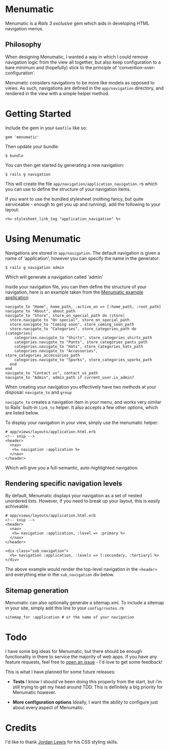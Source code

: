 # Menumatic

Menumatic is a _Rails 3 exclusive_ gem which aids in developing HTML
navigation menus.


## Philosophy

When designing Menumatic, I wanted a way in which I could remove
navigation logic from the view all together, but also keep configuration
to a bare minimum and (hopefully) stick to the principle of
'convention-over-configuration'.

Menumatic considers navigations to be more like models as opposed to
views. As such, navigations are defined in the `app/navigation`
directory, and rendered in the view with a simple helper method.


# Getting Started

Include the gem in your `Gemfile` like so:

    gem 'menumatic'

Then update your bundle:

    $ bundle

You can then get started by generating a new navigation:

    $ rails g navigation

This will create the file `app/navigation/application_navigation.rb` which you can use to
define the structure of your navigation items.

If you want to use the bundled stylesheet (nothing fancy, but quite serviceable - enough to get you up and running), add the following to your
layout:

    <%= stylesheet_link_tag "application_navigation" %>


# Using Menumatic

Navigations are stored in `app/navigation`. The default navigation is
given a name of 'application', however you can specify the name in the
generator:

    $ rails g navigation admin

Which will generate a navigation called 'admin'

Inside your navigation file, you can then define the structure of your
navigation, here is an example taken from the [Menumatic example
application](http://github.com/thetron/menumatic-sample-application):

    navigate_to "Home", home_path, :active_on => [:home_path, :root_path]
    navigate_to "About", about_path
    navigate_to "Store", store_on_special_path do |store|
      store.navigate_to "On special", store_on_special_path
      store.navigate_to "Coming soon", store_coming_soon_path
      store.navigate_to "Categories", store_categories_path do |categories|
        categories.navigate_to "Shirts", store_categories_shirts_path
        categories.navigate_to "Pants", store_categories_pants_path
        categories.navigate_to "Hats", store_categories_hats_path
        categories.navigate_to "Accessories", store_categories_accessories_path
        categories.navigate_to "Sporks", store_categories_sporks_path
      end
    end
    navigate_to "Contact us", contact_us_path
    navigate_to "Admin", admin_path if current_user.is_admin?

When creating your navigation you effectively have two methods at your
disposal: `navigate_to` and `group`

`navigate_to` creates a navigation item in your menu, and works very
similar to Rails' built-in `link_to` helper. It also accepts a few other
options, which are listed below.

To display your navigation in your view, simply use the menumatic
helper:

    # app/views/layouts/application.html.erb
    <!-- snip -->
    <header>
      <nav>
       <%= navigation :application %>
      </nav>
    </header>

Which will give you a full-semantic, auto-highlighted navigation.


## Rendering specific navigation levels

By default, Menumatic displays your navigation as a set of nested
unordered lists. However, if you need to break up your layout, this is
easily achiveable:


    # app/views/layouts/application.html.erb
    <!-- snip -->
    <header>
      <nav>
       <%= navigation :application, :level => :primary %>
      </nav>
    </header>

    <div class="sub_navigation">
      <%= navigation :application, :levels => [:secondary, :tertiary] %>
    </div>

The above example would render the top-level navigation in the
`<header>` and everything else in the `sub_navigation` div below.


## Sitemap generation

Menumatic can also optionally generate a sitemap.xml. To include a
sitemap in your site, simply add this line to your `config/routes.rb`

    sitemap_for :application # or the name of your navigation


# Todo

I have some big ideas for Menumatic, but there should be enough
functionality in there to service the majority of web apps. If you have
any feature requests, feel free to [open an issue](http://github.com/thetron/menumatic/issues) - I'd love to get
some feedback!

This is what I have planned for some future releases:

* __Tests__ I know I should've been doing this properly from the start,
  but i'm still trying to get my head around TDD. This is definitely a
  big priority for Menumatic however.

* __More configuration options__ Ideally, I want the ability to
  configure just about every aspect of Menumatic.


# Credits

I'd like to thank [Jordan Lewis](http://github.com/jordan-lewis) for his CSS styling skills.
